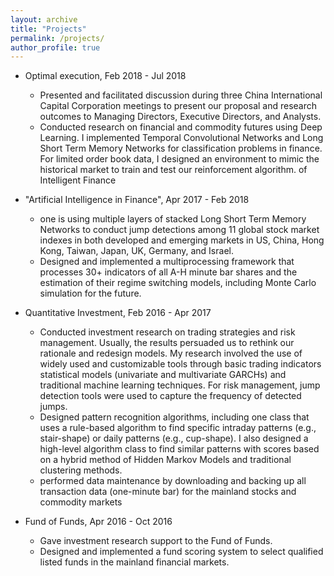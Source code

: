 ```yaml
---
layout: archive
title: "Projects"
permalink: /projects/
author_profile: true
---
```


* Optimal execution, Feb 2018 - Jul 2018
  * Presented and facilitated discussion during three China International Capital Corporation meetings to present our proposal and research outcomes to Managing Directors, Executive Directors, and Analysts.
  * Conducted research on financial and commodity futures using Deep Learning. I implemented Temporal Convolutional Networks and Long Short Term Memory Networks for classification problems in finance. For limited order book data, I designed an environment to mimic the historical market to train and test our reinforcement algorithm.
 of Intelligent Finance


* "Artificial Intelligence in Finance", Apr 2017 - Feb 2018

  * one is using multiple layers of stacked Long Short Term Memory Networks to conduct jump detections among 11 global stock market indexes in both developed and emerging markets in US, China, Hong Kong, Taiwan, Japan, UK, Germany, and Israel.
  * Designed and implemented a multiprocessing framework that processes 30+ indicators of all A-H minute bar shares and the estimation of their regime switching models, including Monte Carlo simulation for the future.

* Quantitative Investment, Feb 2016 - Apr 2017
  * Conducted investment research on trading strategies and risk management. Usually, the results persuaded us to rethink our rationale and redesign models. My research involved the use of widely used and customizable tools through basic trading indicators statistical models (univariate and multivariate GARCHs) and traditional machine learning techniques. For risk management, jump detection tools were used to capture the frequency of detected jumps.
  * Designed pattern recognition algorithms, including one class that uses a rule-based algorithm to find specific intraday patterns (e.g., stair-shape) or daily patterns (e.g., cup-shape). I also designed a high-level algorithm class to find similar patterns with scores based on a hybrid method of Hidden Markov Models and traditional clustering methods.
  * performed data maintenance by downloading and backing up all transaction data (one-minute bar) for the mainland stocks and commodity markets

* Fund of Funds, Apr 2016 - Oct 2016
  * Gave investment research support to the Fund of Funds.
  * Designed and implemented a fund scoring system to select qualified listed funds in the mainland financial markets.


